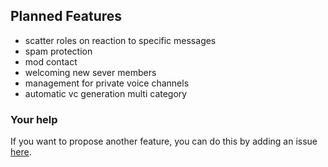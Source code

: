## Planned Features

 * scatter roles on reaction to specific messages
 * spam protection
 * mod contact
 * welcoming new sever members
 * management for private voice channels
 * automatic vc generation multi category

### Your help

If you want to propose another feature, you can do this by adding an issue [here](https://github.com/einfachIrgendwer0815/Discord-AutoMod/issues).

